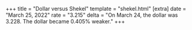 +++
title = "Dollar versus Shekel"
template = "shekel.html"
[extra]
date = "March 25, 2022"
rate = "3.215"
delta = "On March 24, the dollar was 3.228. The dollar became 0.405% weaker."
+++
